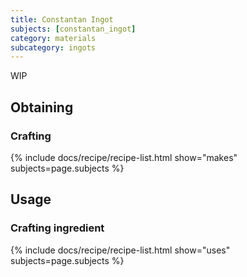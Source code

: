 ```yaml
---
title: Constantan Ingot
subjects: [constantan_ingot]
category: materials
subcategory: ingots
---
```


WIP

Obtaining
---------

### Crafting
{% include docs/recipe/recipe-list.html show="makes" subjects=page.subjects %}


Usage
-----

### Crafting ingredient
{% include docs/recipe/recipe-list.html show="uses" subjects=page.subjects %}
